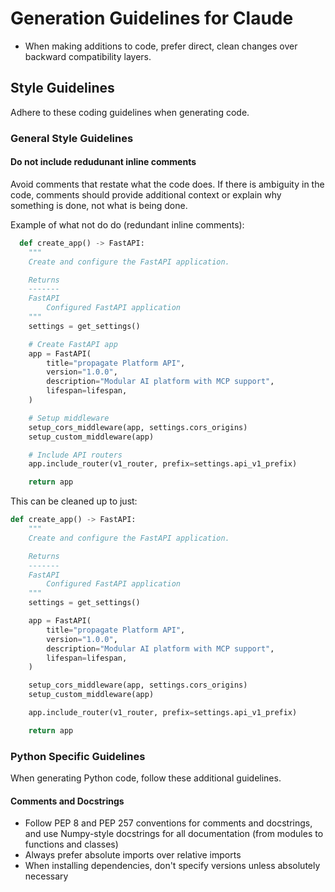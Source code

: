 # Generation Guidelines for Claude
- When making additions to code, prefer direct, clean changes over backward compatibility layers.

## Style Guidelines
Adhere to these coding guidelines when generating code.

### General Style Guidelines

#### Do not include redudunant inline comments
Avoid comments that restate what the code does. If there is ambiguity in the code,
comments should provide additional context or explain why something is done,
not what is being done. 

Example of what not do do (redundant inline comments):
```python
  def create_app() -> FastAPI:
    """
    Create and configure the FastAPI application.

    Returns
    -------
    FastAPI
        Configured FastAPI application
    """
    settings = get_settings()

    # Create FastAPI app
    app = FastAPI(
        title="propagate Platform API",
        version="1.0.0",
        description="Modular AI platform with MCP support",
        lifespan=lifespan,
    )

    # Setup middleware
    setup_cors_middleware(app, settings.cors_origins)
    setup_custom_middleware(app)

    # Include API routers
    app.include_router(v1_router, prefix=settings.api_v1_prefix)

    return app
  ```

This can be cleaned up to just:

```python
def create_app() -> FastAPI:
    """
    Create and configure the FastAPI application.

    Returns
    -------
    FastAPI
        Configured FastAPI application
    """
    settings = get_settings()

    app = FastAPI(
        title="propagate Platform API",
        version="1.0.0",
        description="Modular AI platform with MCP support",
        lifespan=lifespan,
    )

    setup_cors_middleware(app, settings.cors_origins)
    setup_custom_middleware(app)

    app.include_router(v1_router, prefix=settings.api_v1_prefix)

    return app
```

### Python Specific Guidelines
When generating Python code, follow these additional guidelines.

#### Comments and Docstrings
- Follow PEP 8 and PEP 257 conventions for comments and docstrings, and use Numpy-style docstrings
for all documentation (from modules to functions and classes)
- Always prefer absolute imports over relative imports
- When installing dependencies, don't specify versions unless absolutely necessary
